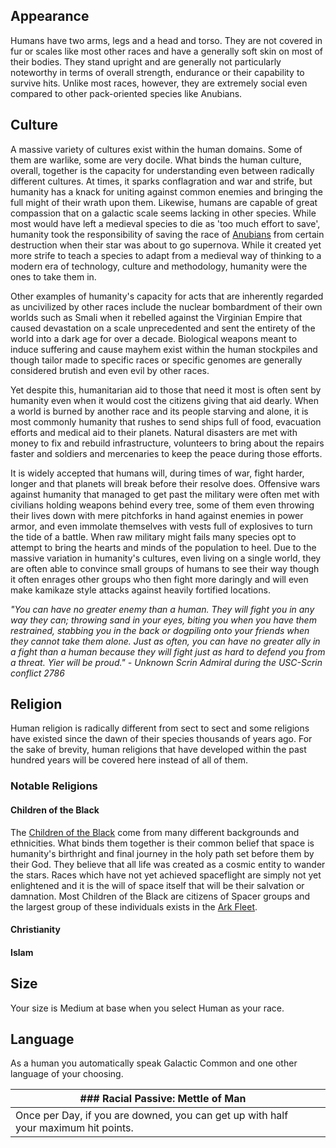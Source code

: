 ## Appearance

Humans have two arms, legs and a head and torso. They are not covered in fur or scales like most other races and have a generally soft skin on most of their bodies. They stand upright and are generally not particularly noteworthy in terms of overall strength, endurance or their capability to survive hits. Unlike most races, however, they are extremely social even compared to other pack-oriented species like Anubians.  

## Culture

A massive variety of cultures exist within the human domains. Some of them are warlike, some are very docile. What binds the human culture, overall, together is the capacity for understanding even between radically different cultures. At times, it sparks conflagration and war and strife, but humanity has a knack for uniting against common enemies and bringing the full might of their wrath upon them. Likewise, humans are capable of great compassion that on a galactic scale seems lacking in other species. While most would have left a medieval species to die as 'too much effort to save', humanity took the responsibility of saving the race of [Anubians](https://sojourner-into-the-wasteland.fandom.com/wiki/Anubian "Anubian") from certain destruction when their star was about to go supernova. While it created yet more strife to teach a species to adapt from a medieval way of thinking to a modern era of technology, culture and methodology, humanity were the ones to take them in.

Other examples of humanity's capacity for acts that are inherently regarded as uncivilized by other races include the nuclear bombardment of their own worlds such as Smali when it rebelled against the Virginian Empire that caused devastation on a scale unprecedented and sent the entirety of the world into a dark age for over a decade. Biological weapons meant to induce suffering and cause mayhem exist within the human stockpiles and though tailor made to specific races or specific genomes are generally considered brutish and even evil by other races.

Yet despite this, humanitarian aid to those that need it most is often sent by humanity even when it would cost the citizens giving that aid dearly. When a world is burned by another race and its people starving and alone, it is most commonly humanity that rushes to send ships full of food, evacuation efforts and medical aid to their planets. Natural disasters are met with money to fix and rebuild infrastructure, volunteers to bring about the repairs faster and soldiers and mercenaries to keep the peace during those efforts.

It is widely accepted that humans will, during times of war, fight harder, longer and that planets will break before their resolve does. Offensive wars against humanity that managed to get past the military were often met with civilians holding weapons behind every tree, some of them even throwing their lives down with mere pitchforks in hand against enemies in power armor, and even immolate themselves with vests full of explosives to turn the tide of a battle. When raw military might fails many species opt to attempt to bring the hearts and minds of the population to heel. Due to the massive variation in humanity's cultures, even living on a single world, they are often able to convince small groups of humans to see their way though it often enrages other groups who then fight more daringly and will even make kamikaze style attacks against heavily fortified locations.

_"You can have no greater enemy than a human. They will fight you in any way they can; throwing sand in your eyes, biting you when you have them restrained, stabbing you in the back or dogpiling onto your friends when they cannot take them alone. Just as often, you can have no greater ally in a fight than a human because they will fight just as hard to defend you from a threat. Yier will be proud." - Unknown Scrin Admiral during the USC-Scrin conflict 2786_

## Religion

Human religion is radically different from sect to sect and some religions have existed since the dawn of their species thousands of years ago. For the sake of brevity, human religions that have developed within the past hundred years will be covered here instead of all of them.

### Notable Religions

#### Children of the Black

The [Children of the Black](https://sojourner-into-the-wasteland.fandom.com/wiki/Children_of_the_Black "Children of the Black") come from many different backgrounds and ethnicities. What binds them together is their common belief that space is humanity's birthright and final journey in the holy path set before them by their God. They believe that all life was created as a cosmic entity to wander the stars. Races which have not yet achieved spaceflight are simply not yet enlightened and it is the will of space itself that will be their salvation or damnation. Most Children of the Black are citizens of Spacer groups and the largest group of these individuals exists in the [Ark Fleet](https://sojourner-into-the-wasteland.fandom.com/wiki/Ark_Fleet_(Spacers) "Ark Fleet (Spacers)").

#### Christianity

#### Islam

## Size

Your size is Medium at base when you select Human as your race.

## Language

As a human you automatically speak Galactic Common and one other language of your choosing.

|### **Racial Passive: Mettle of Man**|   |
|---|---|
|Once per Day, if you are downed, you can get up with half your maximum hit points.|   |